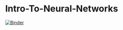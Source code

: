 # Intro-To-Neural-Networks

[![Binder](https://mybinder.org/badge_logo.svg)](https://mybinder.org/v2/gh/ABS-Neural-Nets-Tutorial/Intro-To-Neural-Networks/HEAD)

